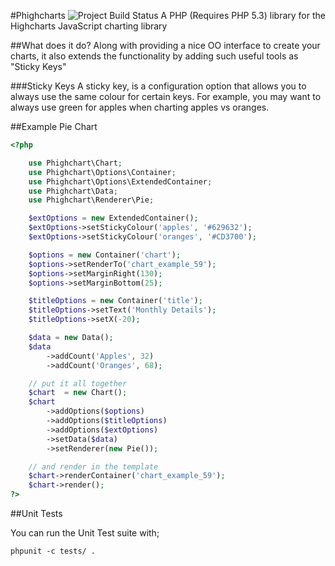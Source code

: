 #Phighcharts ![Project Build Status](https://secure.travis-ci.org/catchamonkey/phighcharts.png)
A PHP (Requires PHP 5.3) library for the Highcharts JavaScript charting library

##What does it do?
Along with providing a nice OO interface to create your charts, it also
extends the functionality by adding such useful tools as "Sticky Keys"

###Sticky Keys
A sticky key, is a configuration option that allows you to always use the same colour
for certain keys.
For example, you may want to always use green for apples when charting apples vs oranges.

##Example Pie Chart

```php
<?php

    use Phighchart\Chart;
    use Phighchart\Options\Container;
    use Phighchart\Options\ExtendedContainer;
    use Phighchart\Data;
    use Phighchart\Renderer\Pie;

    $extOptions = new ExtendedContainer();
    $extOptions->setStickyColour('apples', '#629632');
    $extOptions->setStickyColour('oranges', '#CD3700');

    $options = new Container('chart');
    $options->setRenderTo('chart_example_59');
    $options->setMarginRight(130);
    $options->setMarginBottom(25);

    $titleOptions = new Container('title');
    $titleOptions->setText('Monthly Details');
    $titleOptions->setX(-20);

    $data = new Data();
    $data
        ->addCount('Apples', 32)
        ->addCount('Oranges', 68);

    // put it all together
    $chart  = new Chart();
    $chart
        ->addOptions($options)
        ->addOptions($titleOptions)
        ->addOptions($extOptions)
        ->setData($data)
        ->setRenderer(new Pie());

    // and render in the template
    $chart->renderContainer('chart_example_59');
    $chart->render();
?>
```

##Unit Tests

You can run the Unit Test suite with;

    phpunit -c tests/ .